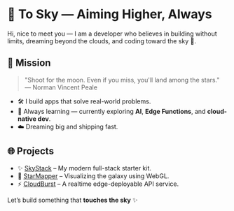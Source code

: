 # 🌌 To Sky — Aiming Higher, Always

Hi, nice to meet you — I am a developer who believes in building without limits, dreaming beyond the clouds, and coding toward the sky 🚀.

## 🚀 Mission

> "Shoot for the moon. Even if you miss, you'll land among the stars."  
> — Norman Vincent Peale

- 🛠️ I build apps that solve real-world problems.
- 🌱 Always learning — currently exploring **AI**, **Edge Functions**, and **cloud-native dev**.
- ☁️ Dreaming big and shipping fast.

## 🌐 Projects

- ✨ [SkyStack](#) – My modern full-stack starter kit.
- 🔭 [StarMapper](#) – Visualizing the galaxy using WebGL.
- ⚡ [CloudBurst](#) – A realtime edge-deployable API service.

Let’s build something that **touches the sky** ✨
